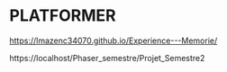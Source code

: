 # PLATFORMER
 
https://lmazenc34070.github.io/Experience---Memorie/

https://localhost/Phaser_semestre/Projet_Semestre2
